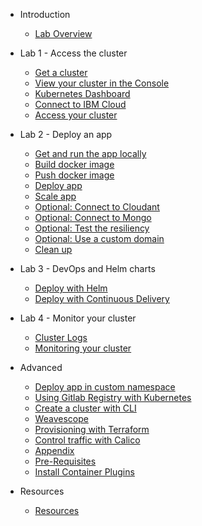 <!-- _sidebar.md -->

- Introduction
  - [Lab Overview](README.md)

- Lab 1 - Access the cluster
  - [Get a cluster](01-access/01-get-cluster.md)
  - [View your cluster in the Console](01-access/01-view-cluster.md)
  - [Kubernetes Dashboard](01-access/01-kube-dashboard.md)
  - [Connect to IBM Cloud](01-access/01-connect-to-ibm-cloud.md)
  - [Access your cluster](01-access/01-connect-cli.md)

- Lab 2 - Deploy an app
  - [Get and run the app locally](02-deploy/02-run-app.md)
  - [Build docker image](02-deploy/02-docker-build.md)
  - [Push docker image](02-deploy/02-docker-push.md)
  - [Deploy app](02-deploy/02-deploy-app.md)
  - [Scale app](02-deploy/02-scale-app.md)
  - [Optional: Connect to Cloudant](02-deploy/02-connect-cloudant.md)
  - [Optional: Connect to Mongo](02-deploy/02-connect-mongo.md)
  - [Optional: Test the resiliency](02-deploy/02-test-resiliency.md)
  - [Optional: Use a custom domain](02-deploy/02-deploy-custom-domain.md)
  - [Clean up](02-deploy/02-clean-up.md)

- Lab 3 - DevOps and Helm charts
  - [Deploy with Helm](03-devops/03-devops-helm.md)
  - [Deploy with Continuous Delivery](03-devops/03-devops-continuous-delivery.md)

- Lab 4 - Monitor your cluster
  - [Cluster Logs](04-monitor/monitor-cluster-logs.md)
  - [Monitoring your cluster](04-monitor/monitor-cluster-metrics.md)

- Advanced
  - [Deploy app in custom namespace](05-advanced/deploy-app-custom-ns.md)
  - [Using Gitlab Registry with Kubernetes](05-advanced/gitlab-registry.md)
  - [Create a cluster with CLI](05-advanced/appendix-create-cluster-cli.md)
  - [Weavescope](05-advanced/weavescope.md)
  - [Provisioning with Terraform](05-advanced/appendix-terraform.md)
  - [Control traffic with Calico](05-advanced/calico.md)
  - [Appendix](05-advanced/appendix.md)
  - [Pre-Requisites](05-advanced/prepare-prereq.md)
  - [Install Container Plugins](05-advanced/prepare-plugins.md)

- Resources
  - [Resources](05-advanced/resources.md)